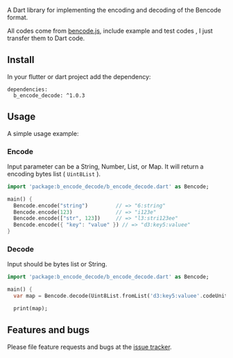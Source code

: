 A Dart library for implementing the encoding and decoding of the Bencode format.

All codes come from [bencode.js][bencode.js], include example and test codes , I just transfer them to Dart code.

## Install

In your flutter or dart project add the dependency:

```
dependencies:
  b_encode_decode: ^1.0.3
```

## Usage

A simple usage example:

### Encode

Input parameter can be a String, Number, List, or Map. It will return a encoding bytes list ( `Uint8List` ).

```dart
import 'package:b_encode_decode/b_encode_decode.dart' as Bencode;

main() {
  Bencode.encode("string")         // => "6:string"
  Bencode.encode(123)              // => "i123e"
  Bencode.encode(["str", 123])     // => "l3:stri123ee"
  Bencode.encode({ "key": "value" }) // => "d3:key5:valuee"
}
```

### Decode

Input should be bytes list or String.

```dart
import 'package:b_encode_decode/b_encode_decode.dart' as Bencode;

main() {
  var map = Bencode.decode(Uint8List.fromList('d3:key5:valuee'.codeUnits); // => { key: "value" } , the string value is bytes array

  print(map);
```

## Features and bugs

Please file feature requests and bugs at the [issue tracker][tracker].

[tracker]: https://github.com/moham96/b_encode_decode/issues
[bencode.js]: https://github.com/benjreinhart/bencode-js
